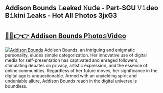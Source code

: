 ## Addison Bounds 𝙻eaked 𝙽u𝚍e - Part-SGU 𝚅𝚒deo B𝚒kini 𝙻eaks - Hot All 𝙿hotos 3jxG3

# <h2><a href="http://ld5gj4j.urlbe.top/?page=Addison+Bounds">🔗🔗👉👉 Addison Bounds P𝚑oto𝚜Vid𝚎o</a></h2>

[![Addison Bounds](https://i.imgur.com/eBuTRDB.gif)](http://ld5gj4j.urlbe.top/?page=Addison+Bounds)
Addison Bounds, an intriguing and enigmatic personality, eludes simple categorization. Her innovative use of digital media for self-presentation has captivated and enraged followers, stimulating debates on privacy, artistic expression, and the essence of online communities. Regardless of her future moves, her significance in the digital age is unquestionable. Armed with an unyielding spirit and undeniable allure, Addison Bounds reach in the digital universe is boundless.
